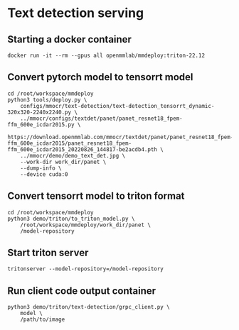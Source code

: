 # Text detection serving

## Starting a docker container

```
docker run -it --rm --gpus all openmmlab/mmdeploy:triton-22.12
```

## Convert pytorch model to tensorrt model

```
cd /root/workspace/mmdeploy
python3 tools/deploy.py \
    configs/mmocr/text-detection/text-detection_tensorrt_dynamic-320x320-2240x2240.py \
    ../mmocr/configs/textdet/panet/panet_resnet18_fpem-ffm_600e_icdar2015.py \
    https://download.openmmlab.com/mmocr/textdet/panet/panet_resnet18_fpem-ffm_600e_icdar2015/panet_resnet18_fpem-ffm_600e_icdar2015_20220826_144817-be2acdb4.pth \
    ../mmocr/demo/demo_text_det.jpg \
    --work-dir work_dir/panet \
    --dump-info \
    --device cuda:0
```

## Convert tensorrt model to triton format

```
cd /root/workspace/mmdeploy
python3 demo/triton/to_triton_model.py \
    /root/workspace/mmdeploy/work_dir/panet \
    /model-repository
```

## Start triton server

```
tritonserver --model-repository=/model-repository
```

## Run client code output container

```
python3 demo/triton/text-detection/grpc_client.py \
    model \
    /path/to/image
```
